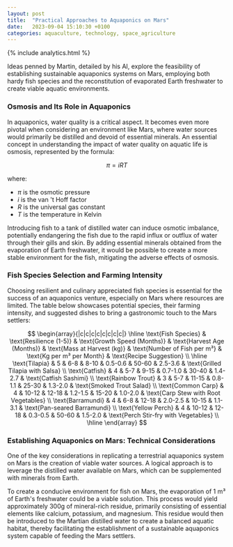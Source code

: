 ```yaml
---
layout: post
title:  "Practical Approaches to Aquaponics on Mars"
date:   2023-09-04 15:10:30 +0100
categories: aquaculture, technology, space_agriculture
---
```


{% include analytics.html %}

Ideas penned by Martin, detailed by his AI, explore the feasibility of establishing sustainable aquaponics systems on Mars, employing both hardy fish species and the reconstitution of evaporated Earth freshwater to create viable aquatic environments. 

### Osmosis and Its Role in Aquaponics

In aquaponics, water quality is a critical aspect. It becomes even more pivotal when considering an environment like Mars, where water sources would primarily be distilled and devoid of essential minerals. An essential concept in understanding the impact of water quality on aquatic life is osmosis, represented by the formula:

$$
π = iRT
$$

where:
- $π$ is the osmotic pressure
- $i$ is the van 't Hoff factor
- $R$ is the universal gas constant
- $T$ is the temperature in Kelvin

Introducing fish to a tank of distilled water can induce osmotic imbalance, potentially endangering the fish due to the rapid influx or outflux of water through their gills and skin. By adding essential minerals obtained from the evaporation of Earth freshwater, it would be possible to create a more stable environment for the fish, mitigating the adverse effects of osmosis.

### Fish Species Selection and Farming Intensity

Choosing resilient and culinary appreciated fish species is essential for the success of an aquaponics venture, especially on Mars where resources are limited. The table below showcases potential species, their farming intensity, and suggested dishes to bring a gastronomic touch to the Mars settlers:

$$
\begin{array}{|c|c|c|c|c|c|c|c|}
\hline
\text{Fish Species} & \text{Resilience (1-5)} & \text{Growth Speed (Months)} & \text{Harvest Age (Months)} & \text{Mass at Harvest (kg)} & \text{Number of Fish per m³} & \text{Kg per m³ per Month} & \text{Recipe Suggestion} \\
\hline
\text{Tilapia} & 5 & 6-8 & 8-10 & 0.5-0.6 & 50-60 & 2.5-3.6 & \text{Grilled Tilapia with Salsa} \\
\text{Catfish} & 4 & 5-7 & 9-15 & 0.7-1.0 & 30-40 & 1.4-2.7 & \text{Catfish Sashimi} \\
\text{Rainbow Trout} & 3 & 5-7 & 11-15 & 0.8-1.1 & 25-30 & 1.3-2.0 & \text{Smoked Trout Salad} \\
\text{Common Carp} & 4 & 10-12 & 12-18 & 1.2-1.5 & 15-20 & 1.0-2.0 & \text{Carp Stew with Root Vegetables} \\
\text{Barramundi} & 4 & 6-8 & 12-18 & 2.0-2.5 & 10-15 & 1.1-3.1 & \text{Pan-seared Barramundi} \\
\text{Yellow Perch} & 4 & 10-12 & 12-18 & 0.3-0.5 & 50-60 & 1.5-2.0 & \text{Perch Stir-fry with Vegetables} \\
\hline
\end{array}
$$

### Establishing Aquaponics on Mars: Technical Considerations 

One of the key considerations in replicating a terrestrial aquaponics system on Mars is the creation of viable water sources. A logical approach is to leverage the distilled water available on Mars, which can be supplemented with minerals from Earth.

To create a conducive environment for fish on Mars, the evaporation of 1 m³ of Earth's freshwater could be a viable solution. This process would yield approximately 300g of mineral-rich residue, primarily consisting of essential elements like calcium, potassium, and magnesium. This residue would then be introduced to the Martian distilled water to create a balanced aquatic habitat, thereby facilitating the establishment of a sustainable aquaponics system capable of feeding the Mars settlers.
